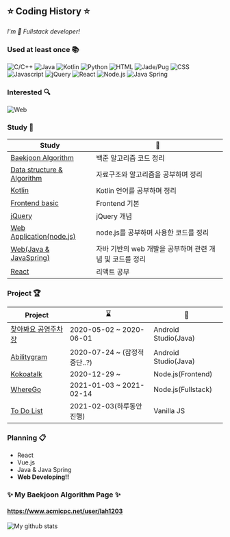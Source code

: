 ## ⭐ Coding History ⭐ <!--[![Hits](https://hits.seeyoufarm.com/api/count/incr/badge.svg?url=https%3A%2F%2Fgithub.com%2FLAH1203&count_bg=%2379C83D&title_bg=%23555555&icon=&icon_color=%23E7E7E7&title=hits&edge_flat=false)](https://hits.seeyoufarm.com)-->

<!-- 👋
**LAH1203/LAH1203** is a ✨ _special_ ✨ repository because its `README.md` (this file) appears on your GitHub profile.
-->

*I'm 🐥 Fullstack developer!*

<!--
이모지 링크
https://apps.timwhitlock.info/emoji/tables/unicode
https://www.webfx.com/tools/emoji-cheat-sheet/
-->

### Used at least once :books:
<!--
+ C / C++
+ Java
+ Kotlin
+ Android
+ Web(Frontend/Backend)
-->
<!--![Javascript](https://img.shields.io/amo/stars/javascript?color=yellow&label=Javascript&logo=Javascript)-->
<!-- icon url : https://simpleicons.org/ -->
![C/C++](https://img.shields.io/badge/-C%20/%20C++-00599C?style=flat&logo=c&logoColor=white)
![Java](https://img.shields.io/badge/-Java-007396?style=flat&logo=java&logoColor=white)
![Kotlin](https://img.shields.io/badge/-Kotlin-0095D5?style=flat&logo=kotlin&logoColor=white)
![Python](https://img.shields.io/badge/-Python-3776AB?style=flat&logo=python&logoColor=white)
![HTML](https://img.shields.io/badge/-HTML-E34F26?style=flat&logo=html5&logoColor=white)
![Jade/Pug](https://img.shields.io/badge/-Jade%20/%20Pug-FF7F7F)
![CSS](https://img.shields.io/badge/-CSS-1572B6?style=flat&logo=css3&logoColor=white)
![Javascript](https://img.shields.io/badge/-Javascript-F7DF1E?style=flat&logo=javascript&logoColor=white)
![jQuery](https://img.shields.io/badge/-jQuery-0769AD?style=flat&logo=jquery&logoColor=white)
![React](https://img.shields.io/badge/-React-61DAFB?style=flat&logo=react&logoColor=white&fontColor=white)
![Node.js](https://img.shields.io/badge/-Node.js-339933?style=flat&logo=node.js&logoColor=white)
![Java Spring](http://img.shields.io/badge/-Java%20Spring-6DB33F?style=flat&logo=spring&logoColor=white)

<!--
### Can Do 📫
![Android](https://img.shields.io/badge/-Android-3DDC84?style=flat&logo=android&logoColor=white)
![Web application](https://img.shields.io/badge/-Web%20Application-339933?style=flat&logo=node.js&logoColor=white)
-->

### Interested :mag:
![Web](https://img.shields.io/badge/-Web-2496ED?style=flat&logo=Internet%20Explorer&logoColor=white)

### Study 📖
| Study | 📎 |
| ------ | ------ |
| [Baekjoon Algorithm](https://github.com/LAH1203/Baekjoon_Algorithm) | 백준 알고리즘 코드 정리 |
| [Data structure & Algorithm](https://github.com/LAH1203/My_Algorithm) | 자료구조와 알고리즘을 공부하며 정리 |
| [Kotlin](https://github.com/LAH1203/Kotlin_study) | Kotlin 언어를 공부하며 정리 |
| [Frontend basic](https://github.com/LAH1203/study_frontend) | Frontend 기본 |
| [jQuery](https://github.com/LAH1203/Study_jQuery) | jQuery 개념 |
| [Web Application(node.js)](https://github.com/LAH1203/Study_nodejs) | node.js를 공부하며 사용한 코드를 정리 |
| [Web(Java & JavaSpring)](https://github.com/LAH1203/Study_fullstack_with_java) | 자바 기반의 web 개발을 공부하며 관련 개념 및 코드를 정리 |
| [React](https://github.com/LAH1203/React_study) | 리액트 공부 |

### Project 🏆
| Project | ⌛ | 📝 |
| ------ | ------ | --- |
| [찾아봐요 공영주차장](https://github.com/LAH1203/Parking_Map) | 2020-05-02 ~ 2020-06-01 | Android Studio(Java) |
| [Abilitygram](https://github.com/sunjungAn/promotion_seoul) | 2020-07-24 ~ (잠정적 중단..?) | Android Studio(Java) |
| [Kokoatalk](https://github.com/LAH1203/Kokoatalk) | 2020-12-29 ~ | Node.js(Frontend) |
| [WhereGo](https://github.com/LAH1203/WhereGo) | 2021-01-03 ~ 2021-02-14 | Node.js(Fullstack) |
| [To Do List](https://github.com/LAH1203/ToDoList_VanillaJS) | 2021-02-03(하루동안 진행) | Vanilla JS |

### Planning :clipboard:
+ React
+ Vue.js
+ Java & Java Spring
+ **Web Developing!!**

<!--
### Challenge :crystal_ball:
| Challenge | ⌛ | 📎 |
| ---- | ---- | ----------- |
| 알고리즘 문제 하루 최소 두 문제! | 2021-02-04 ~ | [Baekjoon Algorithm](https://github.com/LAH1203/Baekjoon_Algorithm) & [Data structure & Algorithm](https://github.com/LAH1203/My_Algorithm) |
-->

### ✨ My Baekjoon Algorithm Page ✨
#### https://www.acmicpc.net/user/lah1203

![My github stats](https://github-readme-stats.vercel.app/api?username=LAH1203&show_icons=true)

<!--
- 🔭 I’m currently working on ...
- 🌱 I’m currently learning ...
- 👯 I’m looking to collaborate on ...
- 🤔 I’m looking for help with ...
- 💬 Ask me about ...
- 📫 How to reach me: ...
- 😄 Pronouns: ...
- ⚡ Fun fact: ...
-->
